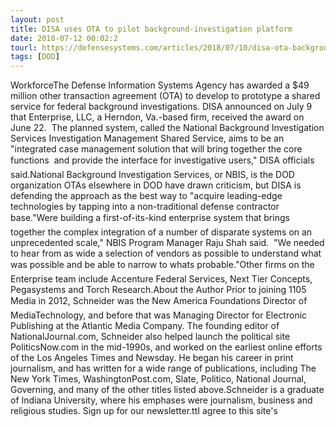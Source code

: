 ```yaml
---
layout: post
title: DISA uses OTA to pilot background-investigation platform
date: 2018-07-12 00:02:2
tourl: https://defensesystems.com/articles/2018/07/10/disa-ota-background-investigations.aspx
tags: [DOD]
---
```

WorkforceThe Defense Information Systems Agency has awarded a $49 million other transaction agreement (OTA) to develop to prototype a shared service for federal background investigations. DISA announced on July 9 that Enterprise, LLC, a Herndon, Va.-based firm, received the award on June 22.  The planned system, called the National Background Investigation Services Investigation Management Shared Service, aims to be an "integrated case management solution that will bring together the core functions  and provide the interface for investigative users," DISA officials said.National Background Investigation Services, or NBIS, is the DOD organization OTAs elsewhere in DOD have drawn criticism, but DISA is defending the approach as the best way to "acquire leading-edge technologies by tapping into a non-traditional defense contractor base."Were building a first-of-its-kind enterprise system that brings together the complex integration of a number of disparate systems on an unprecedented scale," NBIS Program Manager Raju Shah said.  "We needed to hear from as wide a selection of vendors as possible to understand what was possible and be able to narrow to whats probable."Other firms on the Enterprise team include Accenture Federal Services, Next Tier Concepts, Pegasystems and Torch Research.About the Author Prior to joining 1105 Media in 2012, Schneider was the New America Foundations Director of MediaTechnology, and before that was Managing Director for Electronic Publishing at the Atlantic Media Company. The founding editor of NationalJournal.com, Schneider also helped launch the political site PoliticsNow.com in the mid-1990s, and worked on the earliest online efforts of the Los Angeles Times and Newsday. He began his career in print journalism, and has written for a wide range of publications, including The New York Times, WashingtonPost.com, Slate, Politico, National Journal, Governing, and many of the other titles listed above.Schneider is a graduate of Indiana University, where his emphases were journalism, business and religious studies. Sign up for our newsletter.ttI agree to this site's 